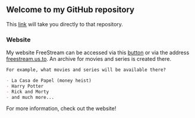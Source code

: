 ## Welcome to my GitHub repository
This [link](https://github.com/freestream-us-to/freestream-us-to.github.io/blob/main/README.md) will take you directly to that repository.

### Website

My website FreeStream can be accessed via this [button](https://freestream.us.to) or via the address [freestream.us.to](https://freestream.us.to).
An archive for movies and series is created there.

```markdown
For example, what movies and series will be available there?

- La Casa de Papel (money heist)
- Harry Potter
- Rick and Morty
- and much more...

```

For more information, check out the website!
